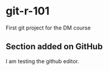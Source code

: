 # git-r-101
First git project for the DM course

## Section added on GitHub
I am testing the github editor.
